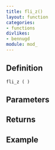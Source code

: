 ```yaml
---
title: fli_z()
layout: function
categories:
- functions
divlikes:
- bennugd
module: mod_
---
```


## Definition

    fli_z ( )

## Parameters

## Returns

## Example
